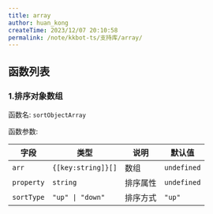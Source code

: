 ```yaml
---
title: array
author: huan_kong
createTime: 2023/12/07 20:10:58
permalink: /note/kkbot-ts/支持库/array/
---
```


## 函数列表

### 1.排序对象数组

函数名: `sortObjectArray`

函数参数:

| 字段       | 类型               | 说明     | 默认值      |
| ---------- | ------------------ | -------- | ----------- |
| `arr`      | `{[key:string]}[]` | 数组     | `undefined` |
| `property` | `string`           | 排序属性 | `undefined` |
| `sortType` | `"up" \| "down"`   | 排序方式 | `"up"`      |
